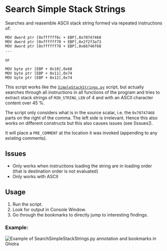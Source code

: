 # Search Simple Stack Strings

Searches and reasemble ASCII stack string formed via repeated instructions of:

```
MOV dword ptr [0xffffff6c + EBP],0x70747468
MOV dword ptr [0xffffff70 + EBP],0x2f2f3a73
MOV dword ptr [0xffffff78 + EBP],0x66746f68
...
```

or

```
MOV byte ptr [EBP + 0x10],0x68
MOV byte ptr [EBP + 0x11],0x74
MOV byte ptr [EBP + 0x12],0x74
```

This script works like the [`SimpleStackStrings.py`](SimpleStackStrings.py) script,
but actually searches through all instructions in all functions of the program and
tries to extract stack strings of `MIN_STRING_LEN` of 4 and with an ASCII character
content over 45 %.

The script only considers what is in the source scalar, i.e. the `0x70747468` parts on the right of the comma.
The left side is irrelevant. Hence this also works on different constructs but this also causes issues (see [Issues]).

It will place a `PRE_COMMENT` at the location it was invoked (appending to any existing comments).

## Issues

- Only works when instructions loading the string are in loading order (that is destination order is not evaluated)
- Only works with ASCII

## Usage

1. Run the script.
2. Look for output in Console Window.
3. Go through the bookmarks to directly jump to interesting findings.

### Example:

![Example of SearchSimpleStackStrings.py annotation and bookmarks in Ghidra](/img/SearchSimpleStackStrings.png)
